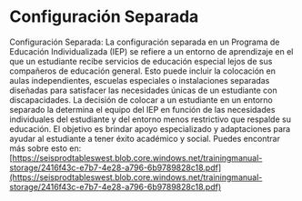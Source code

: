 # Configuración Separada
Configuración Separada: La configuración separada en un Programa de Educación Individualizada (IEP) se refiere a un entorno de aprendizaje en el que un estudiante recibe servicios de educación especial lejos de sus compañeros de educación general. Esto puede incluir la colocación en aulas independientes, escuelas especiales o instalaciones separadas diseñadas para satisfacer las necesidades únicas de un estudiante con discapacidades. La decisión de colocar a un estudiante en un entorno separado la determina el equipo del IEP en función de las necesidades individuales del estudiante y del entorno menos restrictivo que respalde su educación. El objetivo es brindar apoyo especializado y adaptaciones para ayudar al estudiante a tener éxito académico y social.
Puedes encontrar más sobre esto en: [https://seisprodtableswest.blob.core.windows.net/trainingmanual-storage/2416f43c-e7b7-4e28-a796-6b9789828c18.pdf](https://seisprodtableswest.blob.core.windows.net/trainingmanual-storage/2416f43c-e7b7-4e28-a796-6b9789828c18.pdf)